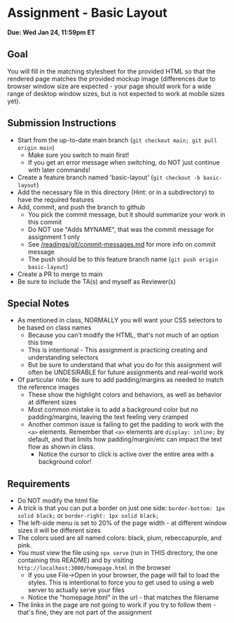 # Assignment - Basic Layout

**Due: Wed Jan 24, 11:59pm ET** 

## Goal

You will fill in the matching stylesheet for the provided HTML so that the rendered page matches the provided mockup image (differences due to browser window size are expected - your page should work for a wide range of desktop window sizes, but is not expected to work at mobile sizes yet).

## Submission Instructions

* Start from the up-to-date main branch (`git checkout main; git pull origin main`)
    - Make sure you switch to main first!  
    - If you get an error message when switching, do NOT just continue with later commands!
* Create a feature branch named 'basic-layout' (`git checkout -b basic-layout`)
* Add the necessary file in this directory (Hint: or in a subdirectory) to have the required features
* Add, commit, and push the branch to github
    - You pick the commit message, but it should summarize your work in this commit
    - Do NOT use "Adds MYNAME", that was the commit message for assignment 1 only
    - See [/readings/git/commit-messages.md](/readings/git/commit-messages.md) for more info on commit message
    - The push should be to this feature branch name (`git push origin basic-layout`) 
* Create a PR to merge to main
* Be sure to include the TA(s) and myself as Reviewer(s)

## Special Notes

- As mentioned in class, NORMALLY you will want your CSS selectors to be based on class names
    - Because you can't modify the HTML, that's not much of an option this time
    - This is intentional - This assignment is practicing creating and understanding selectors
    - But be sure to understand that what you do for this assignment will often be UNDESIRABLE for future assignments and real-world work
- Of particular note: Be sure to add padding/margins as needed to match the reference images
    - These show the highlight colors and behaviors, as well as behavior at different sizes
    - Most common mistake is to add a background color but no padding/margins, leaving the text feeling very cramped
    - Another common issue is failing to get the padding to work with the `<a>` elements.  Remember that `<a>` elements are `display: inline;` by default, and that limits how padding/margin/etc can impact the text flow as shown in class.
        - Notice the cursor to click is active over the entire area with a background color!

## Requirements

- Do NOT modify the html file
- A trick is that you can put a border on just one side: `border-bottom: 1px solid black;` or `border-right: 1px solid black;`
- The left-side menu is set to 20% of the page width - at different window sizes it will be different sizes
- The colors used are all named colors: black, plum, rebeccapurple, and pink. 
- You must view the file using `npx serve` (run in THIS directory, the one containing this README) and by visiting `http://localhost:3000/homepage.html` in the browser
    - If you use File->Open in your browser, the page will fail to load the styles.  This is intentional to force you to get used to using a web server to actually serve your files
    - Notice the "homepage.html" in the url - that matches the filename
- The links in the page are not going to work if you try to follow them - that's fine, they are not part of the assignment

